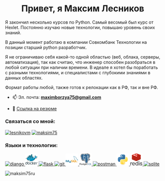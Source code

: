 <h1 align="center">Привет, я Максим Лесников</h1>
<p>Я закончил несколько курсов по Python. Самый весомый был курс от Hexlet. Постоянно изучаю новые технологии, повышаю уровень своих знаний.</p>

<p>В данный момент работаю в компании Совкомбанк Технологии на позиции старший python разработчик.</p>

<p>Я не ограничиваю себя какой-то одной областью (веб, облака, серверы, автоматизация), так как считаю, что инженер способен разобраться в любой ситуации при наличии времени. В идеале я хотел бы поработать с разными технологиями, и специалистами с глубокими знаниями в данных областях.
</p>

<p>Формат работы любой, также готов к релокации как в РФ, так и вне РФ.
</p>


- 📫 Эл. почта: **maximborzya75@gmail.com**

- 📄 [Ссылка на резюме](https://hh.ru/resume/a4d21d06ff0913d7150039ed1f476d73764344)

<h3 align="left">Связаться со мной:</h3>
<p align="left">
<a href="https://linkedin.com/in/lesnikovm" target="blank"><img align="center" src="https://raw.githubusercontent.com/rahuldkjain/github-profile-readme-generator/master/src/images/icons/Social/linked-in-alt.svg" alt="lesnikovm" height="30" width="40" /></a>
<a href="https://www.leetcode.com/maksim75" target="blank"><img align="center" src="https://raw.githubusercontent.com/rahuldkjain/github-profile-readme-generator/master/src/images/icons/Social/leet-code.svg" alt="maksim75" height="30" width="40" /></a>
</p>

<h3 align="left">Языки и технологии:</h3>
<p align="left"> <a href="https://www.djangoproject.com/" target="_blank" rel="noreferrer"> <img src="https://cdn.worldvectorlogo.com/logos/django.svg" alt="django" width="40" height="40"/> </a> <a href="https://www.docker.com/" target="_blank" rel="noreferrer"> <img src="https://raw.githubusercontent.com/devicons/devicon/master/icons/docker/docker-original-wordmark.svg" alt="docker" width="40" height="40"/> </a> <a href="https://flask.palletsprojects.com/" target="_blank" rel="noreferrer"> <img src="https://www.vectorlogo.zone/logos/pocoo_flask/pocoo_flask-icon.svg" alt="flask" width="40" height="40"/> </a> <a href="https://git-scm.com/" target="_blank" rel="noreferrer"> <img src="https://www.vectorlogo.zone/logos/git-scm/git-scm-icon.svg" alt="git" width="40" height="40"/> </a> <a href="https://www.mysql.com/" target="_blank" rel="noreferrer"> <img src="https://raw.githubusercontent.com/devicons/devicon/master/icons/mysql/mysql-original-wordmark.svg" alt="mysql" width="40" height="40"/> </a> <a href="https://www.postgresql.org" target="_blank" rel="noreferrer"> <img src="https://raw.githubusercontent.com/devicons/devicon/master/icons/postgresql/postgresql-original-wordmark.svg" alt="postgresql" width="40" height="40"/> </a> <a href="https://postman.com" target="_blank" rel="noreferrer"> <img src="https://www.vectorlogo.zone/logos/getpostman/getpostman-icon.svg" alt="postman" width="40" height="40"/> </a> <a href="https://www.python.org" target="_blank" rel="noreferrer"> <img src="https://raw.githubusercontent.com/devicons/devicon/master/icons/python/python-original.svg" alt="python" width="40" height="40"/> </a> <a href="https://redis.io" target="_blank" rel="noreferrer"> <img src="https://raw.githubusercontent.com/devicons/devicon/master/icons/redis/redis-original-wordmark.svg" alt="redis" width="40" height="40"/> </a> <a href="https://www.sqlite.org/" target="_blank" rel="noreferrer"> <img src="https://www.vectorlogo.zone/logos/sqlite/sqlite-icon.svg" alt="sqlite" width="40" height="40"/> </a> </p>

<p><img align="left" src="https://github-readme-stats.vercel.app/api/top-langs?username=maksim75ru&show_icons=true&locale=en&layout=compact" alt="maksim75ru" /></p>

